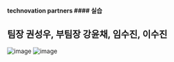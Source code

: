 #### technovation partners #### 실습
## 팀장 권성우, 부팀장 강윤채, 임수진, 이수진 ##
![image](https://user-images.githubusercontent.com/86045983/141040773-5fc8a95e-39cf-460c-8b04-5f590b35a04f.png)
![image](https://user-images.githubusercontent.com/86045983/141040810-d849f0c7-f11e-4553-9d45-78073c2157f4.png)
